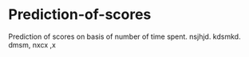# Prediction-of-scores
Prediction of scores on basis of number of time spent.
nsjhjd.
kdsmkd.
 dmsm,
nxcx
,x
